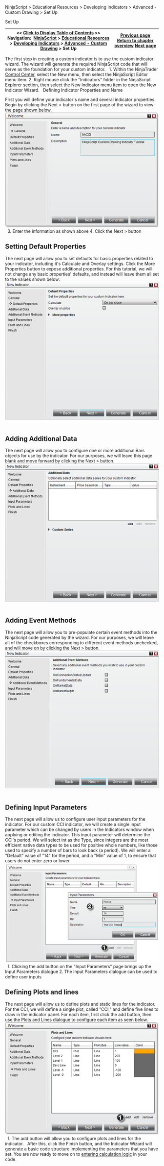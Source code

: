 ﻿
NinjaScript \> Educational Resources \> Developing Indicators \> Advanced \- Custom Drawing \> Set Up

Set Up

| \<\< [Click to Display Table of Contents](set_up9.md) \>\> **Navigation:**     [NinjaScript](ninjascript-1.md) \> [Educational Resources](educational_resources-1.md) \> [Developing Indicators](developing_indicators-1.md) \> [Advanced \- Custom Drawing](advanced_-_custom_drawing-1.md) \> Set Up | [Previous page](advanced_-_custom_drawing-1.md) [Return to chapter overview](advanced_-_custom_drawing-1.md) [Next page](entering_calculation_logic6-1.md) |
| --- | --- |
The first step in creating a custom indicator is to use the custom indicator wizard. The wizard will generate the required NinjaScript code that will serve as the foundation for your custom indicator.
 
1\. Within the NinjaTrader [Control Center](control_center-1.md), select the New menu, then select the NinjaScript Editor menu item.
2\. Right mouse click the "Indicators" folder in the NinjaScript Explorer section, then select the New Indicator menu item to open the New Indicator Wizard.
 
Defining Indicator Properties and Name  

First you will define your indicator's name and several indicator properties. Begin by clicking the Next \> button on the first page of the wizard to view the page shown below.
 
![NSTuts1](nstuts1.png)
 
3\. Enter the information as shown above
4\. Click the Next \> button
 
## Setting Default Properties
The next page will allow you to set defaults for basic properties related to your indicator, including it's Calculate and Overlay settings. Click the More Properties button to expose additional properties. For this tutorial, we will not change any basic properties' defaults, and instead will leave them all set to the values shown below:
 
![NSTutorialSetUpNoOverlayOnPrice](nstutorialsetupnooverlayonprice.png)
 
## Adding Additional Data
The next page will allow you to configure one or more additional Bars objects for use by the indicator. For our purposes, we will leave this page blank and move forward by clicking the Next \> button.
 
![NSTutAdditionalDataBlank](nstutadditionaldatablank.png)
 
## Adding Event Methods
The next page will allow you to pre\-populate certain event methods into the NinjaScript code generated by the wizard. For our purposes, we will leave all of the checkboxes corresponding to different event methods unchecked, and will move on by clicking the Next \> button.
 
![NSTutAdditionalEventMethodsBlank](nstutadditionaleventmethodsblank.png)
 
## Defining Input Parameters
The next page will allow us to configure user input parameters for the indicator. For our custom CCI indicator, we will create a single input parameter which can be changed by users in the Indicators window when applying or editing the indicator. This input parameter will determine the CCI's period. We will select int as the Type, since integers are the most efficient native data types to be used for positive whole numbers, like those used to specify a number of bars to look back (a period). We will enter a "Default" value of "14" for the period, and a "Min" value of 1, to ensure that users do not enter zero or lower.
 
![NSTuts5](nstuts5.png)
 
1\. Clicking the add button on the "Input Parameters" page brings up the Input Parameters dialogue
2\. The Input Parameters dialogue can be used to define user inputs
 
## Defining Plots and lines
The next page will allow us to define plots and static lines for the indicator. For the CCI, we will define a single plot, called "CCI," and define five lines to draw in the indicator panel. For each item, first click the add button, then use the Plots and Lines dialogue to configure each item as seen below.
 
![NSTuts6](nstuts6.png)
 
1\. The add button will allow you to configure plots and lines for the indicator.
 
After this, click the Finish button, and the Indicator Wizard will generate a basic code structure implementing the parameters that you have set. You are now ready to move on to [entering calculation logic](entering_calculation_logic6-1.md) in your code.
